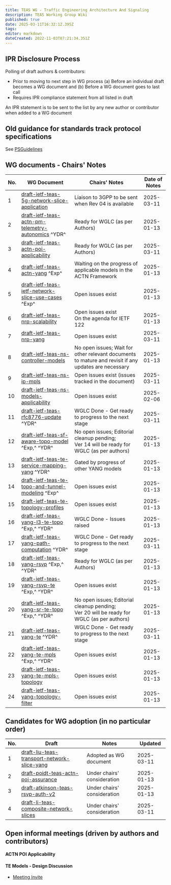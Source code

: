 ```yaml
---
title: TEAS WG - Traffic Engineering Architecture And Signaling
description: TEAS Working Group Wiki
published: true
date: 2025-03-11T16:32:12.395Z
tags: 
editor: markdown
dateCreated: 2022-11-03T07:21:34.351Z
---
```


## IPR Disclosure Process

Polling of draft authors & contributors:
  - Prior to moving to next step in WG process
    (a) Before an individual draft becomes a WG document and
    (b) Before a WG document goes to last call
  - Requires IPR compliance statement from all listed in draft
 
An IPR statement is to be sent to the list by any new author or contributor when added to a WG document

## Old guidance for standards track protocol specifications
See [PSGuidelines](/group/teas/PSGuidelines)

## WG documents - Chairs' Notes

|No.| WG Document                                      | Chairs' Notes                                      | Date of Notes
|---|--------------------------------------------------|----------------------------------------------------|---------------------------------
|  1| [draft-ietf-teas-5g-network-slice-application](https://datatracker.ietf.org/doc/draft-ietf-teas-5g-network-slice-application/) | Liaison to 3GPP to be sent when Rev 04 is available| 2025-03-11
|  2| [draft-ietf-teas-actn-pm-telemetry-autonomics](https://datatracker.ietf.org/doc/draft-ietf-teas-actn-pm-telemetry-autonomics/) ^YDR^| Ready for WGLC (as per Authors)     | 2025-01-13
|  3| [draft-ietf-teas-actn-poi-applicability](https://datatracker.ietf.org/doc/draft-ietf-teas-actn-poi-applicability/)                  | Ready for WGLC (as per Authors) | 2025-03-11
|  4| [draft-ietf-teas-actn-yang](https://datatracker.ietf.org/doc/draft-ietf-teas-actn-yang/) ^Exp^                                      | Waiting on the progress of applicable models in the ACTN Framework| 2025-01-13
|  5| [draft-ietf-teas-ietf-network-slice-use-cases](https://datatracker.ietf.org/doc/draft-ietf-teas-ietf-network-slice-use-cases/) ^Exp^ | Open issues exist                   | 2025-01-13
|  6| [draft-ietf-teas-nrp-scalability](https://datatracker.ietf.org/doc/draft-ietf-teas-nrp-scalability/)                                | Open issues exist <br> On the agenda for IETF 122                  | 2025-01-13
|  7| [draft-ietf-teas-nrp-yang](https://datatracker.ietf.org/doc/draft-ietf-teas-nrp-yang/) | Open issues exist                   | 2025-03-11
|  8| [draft-ietf-teas-ns-controller-models](https://datatracker.ietf.org/doc/draft-ietf-teas-ns-controller-models/)                      | No open issues; Wait for other relevant documents to mature and revisit if any updates are necessary|2025-01-13
|  9| [draft-ietf-teas-ns-ip-mpls](https://datatracker.ietf.org/doc/draft-ietf-teas-ns-ip-mpls/) | Open issues exist (issues tracked in the document)| 2025-03-11
| 10| [draft-ietf-teas-ns-models-applicability](https://datatracker.ietf.org/doc/draft-ietf-teas-ns-models-applicability/)| Open issues exist | 2025-02-06
| 11| [draft-ietf-teas-rfc8776-update](https://datatracker.ietf.org/doc/draft-ietf-teas-rfc8776-update/) ^YDR^ | WGLC Done - Get ready to progress to the next stage | 2025-03-11
| 12| [draft-ietf-teas-sf-aware-topo-model](https://datatracker.ietf.org/doc/draft-ietf-teas-sf-aware-topo-model/) ^Exp,^ ^YDR^           | No open issues; Editorial cleanup pending; <br> Ver 14 will be ready for WGLC (as per authors)| 2025-01-13
| 13| [draft-ietf-teas-te-service-mapping-yang](https://datatracker.ietf.org/doc/draft-ietf-teas-te-service-mapping-yang/) ^YDR^          | Gated by progress of other YANG models| 2025-01-13
| 14| [draft-ietf-teas-te-topo-and-tunnel-modeling](https://datatracker.ietf.org/doc/draft-ietf-teas-te-topo-and-tunnel-modeling/) ^Exp^  | Open issues exist                   | 2025-01-13
| 15| [draft-ietf-teas-te-topology-profiles](https://datatracker.ietf.org/doc/draft-ietf-teas-te-topology-profiles/)                      | Open issues exist                   | 2025-01-13
| 16| [draft-ietf-teas-yang-l3-te-topo](https://datatracker.ietf.org/doc/draft-ietf-teas-yang-l3-te-topo/) ^Exp,^ ^YDR^                   | WGLC Done - Issues raised           | 2025-01-13
| 17| [draft-ietf-teas-yang-path-computation](https://datatracker.ietf.org/doc/draft-ietf-teas-yang-path-computation/) ^YDR^              | WGLC Done - Get ready to progress to the next stage     | 2025-03-11
| 18| [draft-ietf-teas-yang-rsvp](https://datatracker.ietf.org/doc/draft-ietf-teas-yang-rsvp/) ^Exp,^ ^YDR^                               | Ready for WGLC (as per Authors)     | 2025-01-13
| 19| [draft-ietf-teas-yang-rsvp-te](https://datatracker.ietf.org/doc/draft-ietf-teas-yang-rsvp-te/) ^Exp,^ ^YDR^                         | Open issues exist                   | 2025-01-13
| 20| [draft-ietf-teas-yang-sr-te-topo](https://datatracker.ietf.org/doc/draft-ietf-teas-yang-sr-te-topo/) ^Exp,^ ^YDR^                   | No open issues; Editorial cleanup pending; <br> Ver 20 will be ready for WGLC (as per authors)| 2025-01-13 
| 21| [draft-ietf-teas-yang-te](https://datatracker.ietf.org/doc/draft-ietf-teas-yang-te/) ^YDR^                                          | WGLC Done - Get ready to progress to the next stage | 2025-03-11
| 22| [draft-ietf-teas-yang-te-mpls](https://datatracker.ietf.org/doc/draft-ietf-teas-yang-te-mpls/) ^Exp,^ ^YDR^                         | Open issues exist                   | 2025-01-13
| 23| [draft-ietf-teas-yang-te-mpls-topology](https://datatracker.ietf.org/doc/draft-ietf-teas-yang-te-mpls-topology/)                             | Open issues exist                   | 2025-01-13
| 24| [draft-ietf-teas-yang-topology-filter](https://datatracker.ietf.org/doc/draft-ietf-teas-yang-topology-filter)                       | Open issues exist                   | 2025-01-13

## Candidates for WG adoption (in no particular order)

|No.| Draft | Notes | Updated
|---|-------|-------|---------
|  1| [draft-liu-teas-transport-network-slice-yang](https://datatracker.ietf.org/doc/draft-liu-teas-transport-network-slice-yang/)       | Adopted as WG document | 2025-03-11
|  2| [draft-poidt-teas-actn-poi-assurance](https://datatracker.ietf.org/doc/draft-poidt-teas-actn-poi-assurance/)                       | Under chairs' consideration | 2025-01-13
|  3| [draft-atkinson-teas-rsvp-auth-v2](https://datatracker.ietf.org/doc/draft-atkinson-teas-rsvp-auth-v2/)                             | Under chairs' consideration | 2025-01-13
| 4| [draft-li-teas-composite-network-slices](https://datatracker.ietf.org/doc/html/draft-li-teas-composite-network-slices) | Under chairs' consideration | 2025-03-11

## Open informal meetings (driven by authors and contributors)

 #### ACTN POI Applicability
 #### TE Models - Design Discussion
  * [Meeting Invite](https://ietf.webex.com/webappng/sites/ietf/meeting/info/fa4e7863001146d4972e827058f0e5a5_20250117T150000Z#) 